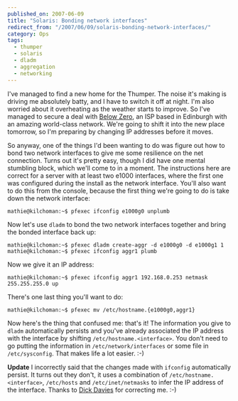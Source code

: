 ```yaml
---
published_on: 2007-06-09
title: "Solaris: Bonding network interfaces"
redirect_from: "/2007/06/09/solaris-bonding-network-interfaces/"
category: Ops
tags:
  - thumper
  - solaris
  - dladm
  - aggregation
  - networking
---
```

I've managed to find a new home for the Thumper.  The noise it's making is driving me absolutely batty, and I have to switch it off at night.  I'm also worried about it overheating as the weather starts to improve.  So I've managed to secure a deal with [Below Zero](http://belowzero.biz/), an ISP based in Edinburgh with an amazing world-class network.  We're going to shift it into the new place tomorrow, so I'm preparing by changing IP addresses before it moves.

So anyway, one of the things I'd been wanting to do was figure out how to bond two network interfaces to give me some resilience on the net connection.  Turns out it's pretty easy, though I did have one mental stumbling block, which we'll come to in a moment. The instructions here are correct for a server with at least two e1000 interfaces, where the first one was configured during the install as the network interface.  You'll also want to do this from the console, because the first thing we're going to do is take down the network interface:

    mathie@kilchoman:~$ pfexec ifconfig e1000g0 unplumb

Now let's use `dladm` to bond the two network interfaces together and bring the bonded interface back up:

    mathie@kilchoman:~$ pfexec dladm create-aggr -d e1000g0 -d e1000g1 1
    mathie@kilchoman:~$ pfexec ifconfig aggr1 plumb

Now we give it an IP address:

    mathie@kilchoman:~$ pfexec ifconfig aggr1 192.168.0.253 netmask 255.255.255.0 up

There's one last thing you'll want to do:

    mathie@kilchoman:~$ pfexec mv /etc/hostname.{e1000g0,aggr1}

Now here's the thing that confused me: that's it!  The information you give to `dladm` automatically persists and you've already associated the IP address with the interface by shifting `/etc/hostname.<interface>`.  You don't need to go putting the information in `/etc/network/interfaces` or some file in `/etc/sysconfig`.  That makes life a lot easier. :-)

**Update** I incorrectly said that the changes made with `ifconfig` automatically persist.  It turns out they don't, it uses a combination of `/etc/hostname.<interface>`, `/etc/hosts` and `/etc/inet/netmasks` to infer the IP address of the interface.  Thanks to [Dick Davies](http://number9.hellooperator.net/) for correcting me. :-)
